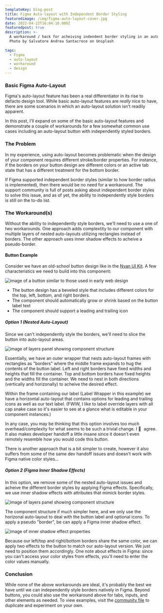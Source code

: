```yaml
---
templateKey: blog-post
title: Figma Auto-layout with Independent Border Styling
featuredimage: /img/figma-auto-layout-cover.jpg
date: 2022-04-22T16:04:10.000Z
featuredpost: true
description: >-
  A workaround / hack for acheiving indendent border styling in an auto-layout component
  Photo by Salvatore Andrea Santacroce on Unsplash
  
tags:
  - Figma
  - auto-layout
  - workaround
  - design
---
```


### Basic Figma Auto-Layout 
Figma's auto-layout feature has been a real differentiator in its rise to defacto design tool. While basic auto-layout features are *really* nice to have, there are some scenarios in which an auto-layout solution isn't readily apparent. 

In this post, I'll expand on some of the basic auto-layout features and demonstrate a couple of workarounds for a few somewhat common use cases including an auto-layout button with independently styled borders.

### The Problem
In my experience, using auto-layout becomes problematic when the design of your component requires different stroke/border properties. For instance, if the borders on your button design are different colors or an active tab state that has a different treatment for the bottom border.

If Figma supported independent border styles (similar to how border radius is implemented), then there would be no need for a workaround. The support community is full of posts asking about independent border styles to solve this issue, and as of yet, the ability to independently style borders is still on the to-do list.

### The Workaround(s)
Without the ability to independently style borders, we'll need to use a one of two workarounds. One approach adds complextity to our component with multiple layers of nested auto-layouts utilizing rectangles instead of borders. The other approach uses inner shadow effects to acheive a pseudo-border.

#### Button Example
Consider we have an old-school button design like in the [Nyan UI Kit](https://www.figma.com/community/file/1091184208187937528). A few characteristics we need to build into this component:

<div class="columns is-centered has-margin-top-32">
  <div class="column is-12 has-text-centered">
    <img class="img" srcset="/img/button-nested-auto-layout.png" alt="image of a button similar to those used in early web design" />
  </div>
</div>

- The button design has a beveled style that includes different colors for the top, left, bottom, and right borders.
- The component should automatically grow or shrink based on the button label text
- The component should support a leading and trailing icon

##### Option 1 (Nested Auto-Layout)
Since we can't independently style the borders, we'll need to slice the button into auto-layout areas. 
<div class="columns is-centered has-margin-top-32">
  <div class="column is-12 has-text-centered">
    <img class="img" srcset="/img/outline-button-layers.png" alt="image of layers panel showing component structure" />
  </div>
</div>

Essentially, we have an outer wrapper that nests auto-layout frames with rectangles as "borders" where the middle frame expands to hug the contents of the button label. Left and right borders have fixed widths and heights that fill the container. Top and bottom borders have fixed heights and the widths fill the container. We need to nest in both directions (vertically and horizonally) to acheive the desired effect.

Within the frame containing our label (Label Wrapper in this example) we have a horizontal auto-layout that contains options for leading and trailing icons as well as our text label. (FWIW, I like to label override layers with all cap snake case so it's easier to see at a glance what is editable in your component instances.)

In any case, you may be thinking that this option involves too much overhead/complexity for what seems to be such a trivial change. I 💯 &#8202; agree. It also makes developer handoff a little insane since it doesn't even remotely resemble how you would code this button. 

There is another approach that is a bit simpler to create, however it also suffers from some of the same dev handoff issues and doesn't work with Figma native color styles...

##### Option 2 (Figma Inner Shadow Effects)
In this option, we remove some of the nested auto-layout issues and acheive the different border styles by applying Figma effects. Specifically, we use inner shadow effects with attributes that mimick border styles.
<div class="columns is-centered has-margin-top-32">
  <div class="column is-12 has-text-centered">
    <img class="img" srcset="/img/layers-inner-shadow-effects.png" alt="image of layers panel showing component structure" />
  </div>
</div>

The component structure if much simpler here, and we only use the horizonal auto-layout to deal with the button label and optional icons. To apply a pseudo "border", be can apply a Figma inner shadow effect. 

<div class="columns is-centered has-margin-top-32">
  <div class="column is-12 has-text-centered">
    <img class="img" srcset="/img/inner-shadow-properties.png" alt="image of inner shadow effect properties" />
  </div>
</div>

Because our left/top and right/bottom borders share the same color, we can apply two effects to the button to match our auto-layout version. We just need to position them accordingly. One note about effects in Figma: since you can't access your color styles from effects, you'll need to enter the color values manually.    

### Conclusion
While none of the above workarounds are ideal, it's probably the best we have until we can independently style borders natively in Figma. Beyond buttons, you could also use the workaround above for tabs, inputs, and other elements as needed. To view examples, visit the [community file](https://www.figma.com/community/file/1100205232137671296) to duplicate and experiment on your own.

